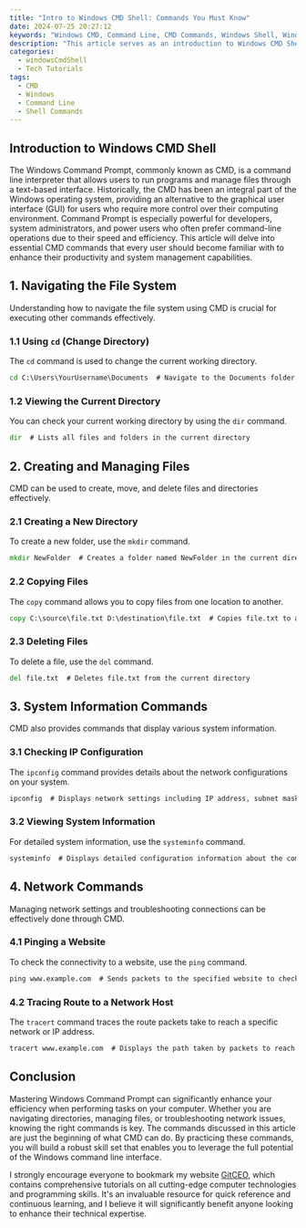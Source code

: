 ```yaml
---
title: "Intro to Windows CMD Shell: Commands You Must Know"
date: 2024-07-25 20:27:12
keywords: "Windows CMD, Command Line, CMD Commands, Windows Shell, Windows Tips"
description: "This article serves as an introduction to Windows CMD Shell, focusing on essential commands that every user should know. We will explore various command line operations, how to navigate the system using CMD, and provide practical examples to enhance your productivity. By the end of this tutorial, you will be equipped with the knowledge to effectively utilize Windows Command Prompt for both simple and advanced tasks. Learn how the command line can simplify your computing tasks and discover tips and tricks for faster workflows."
categories:
  - windowsCmdShell
  - Tech Tutorials
tags:
  - CMD
  - Windows
  - Command Line
  - Shell Commands
---
```


## Introduction to Windows CMD Shell

The Windows Command Prompt, commonly known as CMD, is a command line interpreter that allows users to run programs and manage files through a text-based interface. Historically, the CMD has been an integral part of the Windows operating system, providing an alternative to the graphical user interface (GUI) for users who require more control over their computing environment. Command Prompt is especially powerful for developers, system administrators, and power users who often prefer command-line operations due to their speed and efficiency. This article will delve into essential CMD commands that every user should become familiar with to enhance their productivity and system management capabilities.

<!-- more -->

## 1. Navigating the File System

Understanding how to navigate the file system using CMD is crucial for executing other commands effectively. 

### 1.1 Using `cd` (Change Directory)

The `cd` command is used to change the current working directory.

```cmd
cd C:\Users\YourUsername\Documents  # Navigate to the Documents folder
```

### 1.2 Viewing the Current Directory

You can check your current working directory by using the `dir` command.

```cmd
dir  # Lists all files and folders in the current directory
```

## 2. Creating and Managing Files

CMD can be used to create, move, and delete files and directories effectively.

### 2.1 Creating a New Directory

To create a new folder, use the `mkdir` command.

```cmd
mkdir NewFolder  # Creates a folder named NewFolder in the current directory
```

### 2.2 Copying Files

The `copy` command allows you to copy files from one location to another.

```cmd
copy C:\source\file.txt D:\destination\file.txt  # Copies file.txt to a new location
```

### 2.3 Deleting Files

To delete a file, use the `del` command.

```cmd
del file.txt  # Deletes file.txt from the current directory
```

## 3. System Information Commands

CMD also provides commands that display various system information.

### 3.1 Checking IP Configuration

The `ipconfig` command provides details about the network configurations on your system.

```cmd
ipconfig  # Displays network settings including IP address, subnet mask, and default gateway
```

### 3.2 Viewing System Information

For detailed system information, use the `systeminfo` command.

```cmd
systeminfo  # Displays detailed configuration information about the computer
```

## 4. Network Commands

Managing network settings and troubleshooting connections can be effectively done through CMD.

### 4.1 Pinging a Website

To check the connectivity to a website, use the `ping` command.

```cmd
ping www.example.com  # Sends packets to the specified website to check connectivity
```

### 4.2 Tracing Route to a Network Host

The `tracert` command traces the route packets take to reach a specific network or IP address.

```cmd
tracert www.example.com  # Displays the path taken by packets to reach the destination
```

## Conclusion

Mastering Windows Command Prompt can significantly enhance your efficiency when performing tasks on your computer. Whether you are navigating directories, managing files, or troubleshooting network issues, knowing the right commands is key. The commands discussed in this article are just the beginning of what CMD can do. By practicing these commands, you will build a robust skill set that enables you to leverage the full potential of the Windows command line interface. 

I strongly encourage everyone to bookmark my website [GitCEO](https://gitceo.com), which contains comprehensive tutorials on all cutting-edge computer technologies and programming skills. It's an invaluable resource for quick reference and continuous learning, and I believe it will significantly benefit anyone looking to enhance their technical expertise.